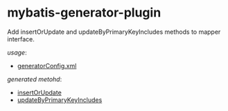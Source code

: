 # mybatis-generator-plugin

Add insertOrUpdate and updateByPrimaryKeyIncludes methods to mapper interface.  

*usage*:  
- [generatorConfig.xml](src/test/resources/generatorConfig.xml#L8,L9)

*generated metohd*: 
- [insertOrUpdate](src/test/java/org/okcoder/mybatis_generator_plugin_test/domain/repository/SpendInfoMapper.java#L100-L107)
- [ updateByPrimaryKeyIncludes](src/test/java/org/okcoder/mybatis_generator_plugin_test/domain/repository/SpendInfoMapper.java#L194-L214)
